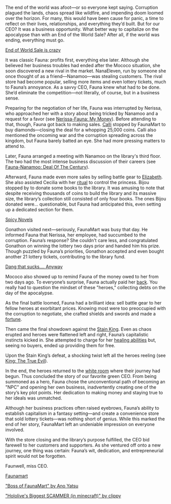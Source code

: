 The end of the world was afoot—or so everyone kept saying. Corruption plagued the lands, chaos spread like wildfire, and impending doom loomed over the horizon. For many, this would have been cause for panic, a time to reflect on their lives, relationships, and everything they’d built. But for our CEO? It was a business opportunity. What better way to capitalize on the apocalypse than with an End of the World Sale? After all, if the world was ending, everything must go.

[End of World Sale is crazy](#embed:https://www.youtube.com/embed/8x-MVX8h9gU?si=upbpi2piV4Z8ERvt\&start=142)

It was classic Fauna: profits first, everything else later. Although she believed her business troubles had ended after the Mococo situation, she soon discovered a new rival in the market. NanaEleven, run by someone she once thought of as a friend—Nanamoo—was stealing customers. The rival store had become popular, selling more items and even lottery tickets, much to Fauna’s annoyance. As a savvy CEO, Fauna knew what had to be done. She’d eliminate the competition—not literally, of course, but in a business sense.

Preparing for the negotiation of her life, Fauna was interrupted by Nerissa, who approached her with a story about being tricked by Nanamoo and a request for a favor (see [Nerissa-Fauna: My Money](#edge:fauna-nerissa)). Before attending to that, though, Fauna got back to making sales. [Calli](https://www.youtube.com/live/8x-MVX8h9gU?feature=shared\&t=473) stopped by FaunaMart to buy diamonds—closing the deal for a whopping 25,000 coins. Calli also mentioned the oncoming war and the corruption spreading across the kingdom, but Fauna barely batted an eye. She had more pressing matters to attend to.

Later, Fauna arranged a meeting with Nanamoo on the library's third floor. The two had the most intense business discussion of their careers (see [Fauna-Nanamoo: Deal Of The Century](#edge:moom-fauna)).

Afterward, Fauna made even more sales by selling battle gear to [Elizabeth](https://www.youtube.com/live/8x-MVX8h9gU?feature=shared\&t=2406). She also assisted Cecilia with her [ritual](https://www.youtube.com/live/8x-MVX8h9gU?feature=shared\&t=2977) to control the princess. Bijou stopped by to donate some books to the library. It was amusing to note that despite receiving thousands of coins to build the library and its massive size, the library’s collection still consisted of only four books. The ones Bijou donated were... questionable, but Fauna had anticipated this, even setting up a dedicated section for them.

[Spicy Novels](#embed:https://www.youtube.com/embed/8x-MVX8h9gU?si=IMjZK6slIHg67-Pp\&start=2573)

Gonathon visited next—seriously, FaunaMart was busy that day. He informed Fauna that Nerissa, her employee, had succumbed to the corruption. Fauna’s response? She couldn't care less, and congratulated Gonathon on winning the lottery two days prior and handed him his prize. Though puzzled by Fauna’s priorities, Gonathon accepted and even bought another 21 lottery tickets, contributing to the library fund.

[Dang that sucks.... Anyway](#embed:https://www.youtube.com/live/8x-MVX8h9gU?feature=shared\&t=4316)

Mococo also showed up to remind Fauna of the money owed to her from two days ago. To everyone’s surprise, Fauna actually paid her [back](https://www.youtube.com/live/8x-MVX8h9gU?feature=shared\&t=5001). You really had to question the mindset of these "heroes," collecting debts on the day of the apocalypse.

As the final battle loomed, Fauna had a brilliant idea: sell battle gear to her fellow heroes at exorbitant prices. Knowing most were too preoccupied with the corruption to negotiate, she crafted shields and swords and made a [fortune](https://www.youtube.com/live/8x-MVX8h9gU?feature=shared\&t=7180).

Then came the final showdown against the [Stain King](https://www.youtube.com/live/8x-MVX8h9gU?feature=shared\&t=7696). Even as chaos erupted and heroes were flattened left and right, Fauna’s capitalistic instincts kicked in. She attempted to charge for her [healing abilities](https://www.youtube.com/live/8x-MVX8h9gU?feature=shared\&t=7796) but, seeing no buyers, ended up providing them for free.

Upon the Stain King’s defeat, a shocking twist left all the heroes reeling (see [King: The True Evil](#node:king-of-libestal)).

In the end, the heroes returned to the [white room](https://www.youtube.com/live/8x-MVX8h9gU?feature=shared\&t=9420) where their journey had begun. Thus concluded the story of our favorite green CEO. From being summoned as a hero, Fauna chose the unconventional path of becoming an "NPC" and opening her own business, inadvertently creating one of the story’s key plot points. Her dedication to making money and staying true to her ideals was unmatched.

Although her business practices often raised eyebrows, Fauna’s ability to establish capitalism in a fantasy setting—and create a convenience store that sold lottery tickets—was nothing short of genius. While this marked the end of her story, FaunaMart left an undeniable impression on everyone involved.

With the store closing and the library’s purpose fulfilled, the CEO bid farewell to her customers and supporters. As she ventured off onto a new journey, one thing was certain: Fauna’s wit, dedication, and entrepreneurial spirit would not be forgotten.

Faunwell, miss CEO.

[Faunamart](#easter:faunamart)

["Boss of FaunaMart" by Ano Yatsu](https://www.youtube.com/watch?v=T7fHJcrmO0U)

["Hololive's Biggest SCAMMER (in minecraft)" by clippy](https://www.youtube.com/watch?v=Dyia273Gi7E\&ab_channel=clippy)
